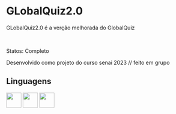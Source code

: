 <div>
  <h1>GLobalQuiz2.0</h1>
  <p>GLobalQuiz2.0 é a verção melhorada do GlobalQuiz</p>
  <br>
  <p>Statos: Completo</p>
  <p>Desenvolvido como projeto do curso senai 2023 // feito em grupo</p>
</div>

<div>
  <h2>Linguagens</h2>
  <img height="40" width="40" src="https://cdn.jsdelivr.net/gh/devicons/devicon/icons/html5/html5-original.svg" />
  <img height="40" width="40" src="https://cdn.jsdelivr.net/gh/devicons/devicon/icons/css3/css3-original.svg" />
  <img height="40" width="40" src="https://cdn.jsdelivr.net/gh/devicons/devicon/icons/javascript/javascript-original.svg" />
</div>
